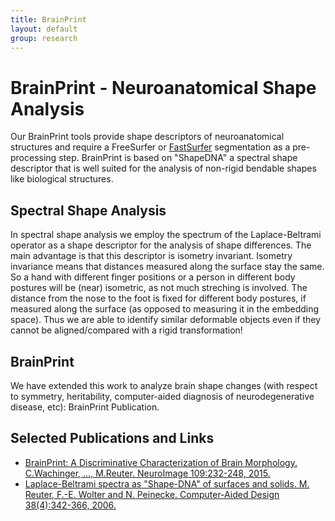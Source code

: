 ```yaml
---
title: BrainPrint
layout: default
group: research
---
```


# BrainPrint - Neuroanatomical Shape Analysis 

Our BrainPrint tools provide shape descriptors of neuroanatomical structures and require a FreeSurfer or
[FastSurfer](/research/fastsurfer/) segmentation as a pre-processing step.
BrainPrint is based on "ShapeDNA" a spectral shape descriptor that is well suited for the analysis of non-rigid
bendable shapes like biological structures. 

## Spectral Shape Analysis

In spectral shape analysis we employ the spectrum of the Laplace-Beltrami operator as a shape descriptor for the analysis of
shape differences. The main advantage is that this descriptor is isometry invariant. Isometry invariance means that distances
measured along the surface stay the same. So a hand with different finger positions or a person in different body postures
will be (near) isometric, as not much streching is involved. The distance from the nose to the foot is fixed for different
body postures, if measured along the surface (as opposed to measuring it in the embedding space).
Thus we are able to identify similar deformable objects even if they cannot be aligned/compared with a rigid transformation!

<!--- Example image needed -->

## BrainPrint

We have extended this work to analyze brain shape changes (with respect to symmetry, heritability, computer-aided diagnosis
of neurodegenerative disease, etc): BrainPrint Publication. 

<!--- More details and figures needed, also links to github code and short doc on how to use -->

## Selected Publications and Links

 - [BrainPrint: A Discriminative Characterization of Brain Morphology. C.Wachinger, ..., M.Reuter. NeuroImage 109:232-248, 2015.](/publications/#reuter_2015)
 - [Laplace-Beltrami spectra as "Shape-DNA" of surfaces and solids. M. Reuter, F.-E. Wolter and N. Peinecke. Computer-Aided Design 38(4):342-366, 2006.](/publications/#reuter_2006)

